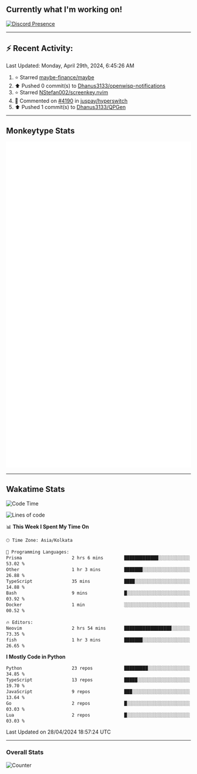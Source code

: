 ## Currently what I'm working on!
[![Discord Presence](https://lanyard.cnrad.dev/api/534981034400284712)](https://discord.com/users/534981034400284712)

---

## :zap: Recent Activity:
<!--RECENT_ACTIVITY:last_update-->
Last Updated: Monday, April 29th, 2024, 6:45:26 AM
<!--RECENT_ACTIVITY:last_update_end-->
<!--RECENT_ACTIVITY:start-->
1. ⭐ Starred [maybe-finance/maybe](https://github.com/maybe-finance/maybe)<br>
2. ⬆️ Pushed 0 commit(s) to [Dhanus3133/openwisp-notifications](https://github.com/Dhanus3133/openwisp-notifications)<br>
3. ⭐ Starred [NStefan002/screenkey.nvim](https://github.com/NStefan002/screenkey.nvim)<br>
4. 💬 Commented on [#4190](https://github.com/juspay/hyperswitch/pull/4190#issuecomment-2036205856) in [juspay/hyperswitch](https://github.com/juspay/hyperswitch)<br>
5. ⬆️ Pushed 1 commit(s) to [Dhanus3133/QPGen](https://github.com/Dhanus3133/QPGen)<br>
<!--RECENT_ACTIVITY:end-->

---

## Monkeytype Stats
<a href="https://monkeytype.com/profile/dhanus">
  <img src="https://raw.githubusercontent.com/Dhanus3133/Dhanus3133/monkeytype/monkeytype-lbpb.svg" alt="Monkeytype Profile" />
</a>

---

## Wakatime Stats
<!--START_SECTION:waka-->
![Code Time](http://img.shields.io/badge/Code%20Time-1%2C784%20hrs%2032%20mins-blue)

![Lines of code](https://img.shields.io/badge/From%20Hello%20World%20I%27ve%20Written-4.9%20million%20lines%20of%20code-blue)

📊 **This Week I Spent My Time On** 

```text
🕑︎ Time Zone: Asia/Kolkata

💬 Programming Languages: 
Prisma                   2 hrs 6 mins        █████████████░░░░░░░░░░░░   53.02 % 
Other                    1 hr 3 mins         ███████░░░░░░░░░░░░░░░░░░   26.88 % 
TypeScript               35 mins             ████░░░░░░░░░░░░░░░░░░░░░   14.88 % 
Bash                     9 mins              █░░░░░░░░░░░░░░░░░░░░░░░░   03.92 % 
Docker                   1 min               ░░░░░░░░░░░░░░░░░░░░░░░░░   00.52 % 

🔥 Editors: 
Neovim                   2 hrs 54 mins       ██████████████████░░░░░░░   73.35 % 
fish                     1 hr 3 mins         ███████░░░░░░░░░░░░░░░░░░   26.65 % 
```

**I Mostly Code in Python** 

```text
Python                   23 repos            █████████░░░░░░░░░░░░░░░░   34.85 % 
TypeScript               13 repos            █████░░░░░░░░░░░░░░░░░░░░   19.70 % 
JavaScript               9 repos             ███░░░░░░░░░░░░░░░░░░░░░░   13.64 % 
Go                       2 repos             █░░░░░░░░░░░░░░░░░░░░░░░░   03.03 % 
Lua                      2 repos             █░░░░░░░░░░░░░░░░░░░░░░░░   03.03 % 
```




 Last Updated on 28/04/2024 18:57:24 UTC
<!--END_SECTION:waka-->
---

### Overall Stats

<img src="https://moe-counter.glitch.me/get/@Dhanus3133?theme=asoul" alt="Counter" />
